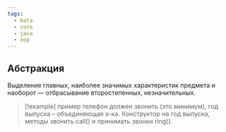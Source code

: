 ```yaml
---
tags:
  - kata
  - core
  - java
  - oop
---
```

## Абстракция
Выделение главных, наиболее значимых характеристик предмета и наоборот — отбрасывание второстепенных, незначительных.
> [!example] пример
> телефон должен звонить (это минимум), год выпуска – объединяющая х-ка. Конструктор на год выпуска, методы звонить call() и принимать звонки ring().

